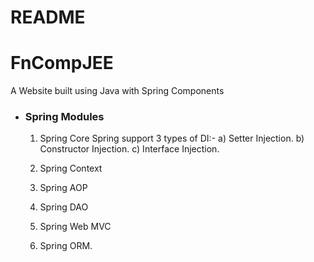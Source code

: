 # README

# FnCompJEE
A Website built using Java with Spring Components


- ### Spring Modules
	1) Spring Core
	Spring support 3 types of DI:-
		a) Setter Injection.
		b) Constructor Injection.
		c) Interface Injection.
	
	2) Spring Context
	3) Spring AOP
	4) Spring DAO
	5) Spring Web MVC
	6) Spring ORM.